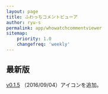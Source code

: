 ```yaml
---
layout: page
title: ふわっちコメントビューア
author: ryu-s
permalink: app/whowatchcommentviewer
sitemap:
    priority: 1.0
    changefreq: 'weekly'	
---
```


## 最新版
[v0.1.5](https://github.com/ryu-s/TestCommentViewer/releases/download/v0.1.5/WhowatchCommentViewer_v0.1.5.zip) （2016/09/04）アイコンを追加。  
